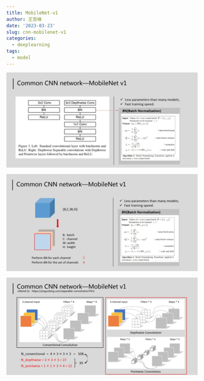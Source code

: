 ```yaml
---
title: MobileNet-v1
author: 王哲峰
date: '2023-03-23'
slug: cnn-mobilenet-v1
categories:
  - deeplearning
tags:
  - model
---
```


![img](images/mobilenetv1.png)

![img](images/mobilenetv1-2.png)

![img](images/mobilenetv1-3.png)
